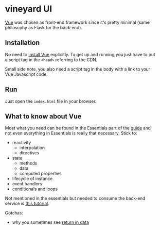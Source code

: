 # vineyard UI

[Vue](https://vuejs.org/) was chosen as front-end framework since it's pretty minimal (same philosophy as Flask for the back-end).

## Installation

No need to [install Vue](https://vuejs.org/v2/guide/installation.html) explicitly. To get up and running you just have to put a script tag in the `<head>` referring to the CDN.

Small side note, you also need a script tag in the body with a link to your Vue Javascript code.

## Run

Just open the `index.html` file in your browser.

## What to know about Vue

Most what you need can be found in the Essentials part of the [guide](https://vuejs.org/v2/guide) and not even everything in Essentials is really that necessary. Stick to:

* reactivity
  * interpolation
  * directives
* state
  * methods
  * data
  * computed properties
* lifecycle of instance
* event handlers
* conditionals and loops

Not mentioned in the essentials but needed to consume the back-end service is [this tutorial](https://vuejs.org/v2/cookbook/using-axios-to-consume-apis.html).

Gotchas:

* why you sometimes see [return in data](https://flaviocopes.com/vue-data-function/)